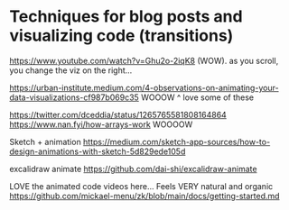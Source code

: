 # Techniques for blog posts and visualizing code (transitions)
https://www.youtube.com/watch?v=Ghu2o-2iqK8 (WOW). as you scroll, you change the
viz on the right...

https://urban-institute.medium.com/4-observations-on-animating-your-data-visualizations-cf987b069c35
WOOOW ^ love some of these  


https://twitter.com/dceddia/status/1265765581808164864
https://www.nan.fyi/how-arrays-work WOOOOW


Sketch + animation
https://medium.com/sketch-app-sources/how-to-design-animations-with-sketch-5d829ede105d

excalidraw animate
https://github.com/dai-shi/excalidraw-animate


LOVE the animated code videos here...
Feels VERY natural and organic
https://github.com/mickael-menu/zk/blob/main/docs/getting-started.md
